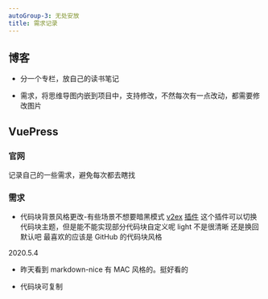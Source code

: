```yaml
---
autoGroup-3: 无处安放
title: 需求记录 
---
```


## 博客
* 分一个专栏，放自己的读书笔记

* 需求，将思维导图内嵌到项目中，支持修改，不然每次有一点改动，都需要修改图片



## VuePress
### 官网
记录自己的一些需求，避免每次都去瞎找
<!-- ---
title: 算法
autoNext: 1-search
--- -->

### 需求
* 代码块背景风格更改-有些场景不想要暗黑模式
[v2ex](https://www.v2ex.com/t/613165)
[插件](https://tolking.github.io/vuepress-theme-default-prefers-color-scheme/zh/#%E4%BB%8B%E7%BB%8D)
这个插件可以切换代码块主题，但是能不能实现部分代码块自定义呢
light 不是很清晰
还是换回 默认吧
最喜欢的应该是 GitHub 的代码块风格

2020.5.4
* 昨天看到 markdown-nice 有 MAC 风格的。挺好看的

* 代码块可复制

